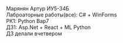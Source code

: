 Марянян Артур ИУ5-34Б <br>
Лаброаторные работы(все): C# + WinForms <br>
РК1: Python Вар7<br>
ДЗ1: Asp.Net + React + ML Python <br>
ДЗ делали вчетвером
